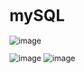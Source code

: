 # mySQL


![image](https://github.com/YENAZIGMINA/mySQL/assets/129706758/3577bde2-3e26-4f4f-bc82-657f88a5552a)


![image](https://github.com/YENAZIGMINA/mySQL/assets/129706758/620222f8-f049-4214-84ff-b2dc335284d6)
![image](https://github.com/YENAZIGMINA/mySQL/assets/129706758/d81068e3-eb49-496c-8bd5-ef3284b2b629)

